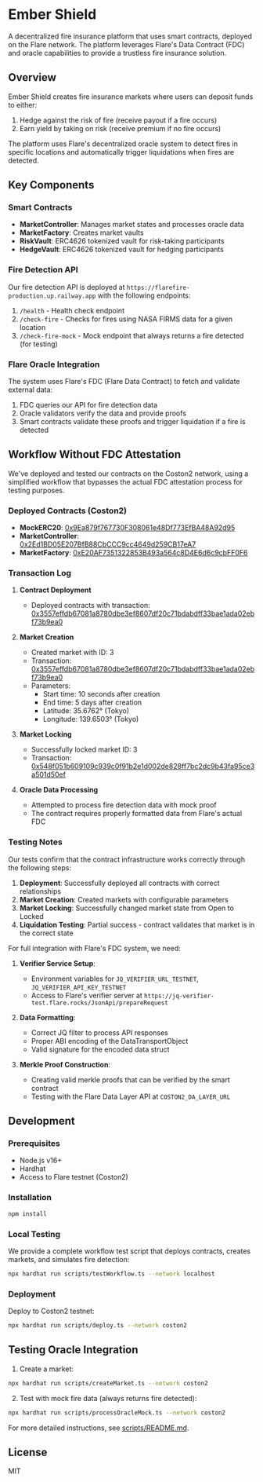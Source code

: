 # Ember Shield

A decentralized fire insurance platform that uses smart contracts, deployed on the Flare network. The platform leverages Flare's Data Contract (FDC) and oracle capabilities to provide a trustless fire insurance solution.

## Overview

Ember Shield creates fire insurance markets where users can deposit funds to either:
1. Hedge against the risk of fire (receive payout if a fire occurs)
2. Earn yield by taking on risk (receive premium if no fire occurs)

The platform uses Flare's decentralized oracle system to detect fires in specific locations and automatically trigger liquidations when fires are detected.

## Key Components

### Smart Contracts

- **MarketController**: Manages market states and processes oracle data
- **MarketFactory**: Creates market vaults
- **RiskVault**: ERC4626 tokenized vault for risk-taking participants
- **HedgeVault**: ERC4626 tokenized vault for hedging participants

### Fire Detection API

Our fire detection API is deployed at `https://flarefire-production.up.railway.app` with the following endpoints:

1. `/health` - Health check endpoint
2. `/check-fire` - Checks for fires using NASA FIRMS data for a given location
3. `/check-fire-mock` - Mock endpoint that always returns a fire detected (for testing)

### Flare Oracle Integration

The system uses Flare's FDC (Flare Data Contract) to fetch and validate external data:

1. FDC queries our API for fire detection data
2. Oracle validators verify the data and provide proofs
3. Smart contracts validate these proofs and trigger liquidation if a fire is detected

## Workflow Without FDC Attestation

We've deployed and tested our contracts on the Coston2 network, using a simplified workflow that bypasses the actual FDC attestation process for testing purposes.

### Deployed Contracts (Coston2)

- **MockERC20**: [0x9Ea879f767730F308061e48Df773EfBA48A92d95](https://coston2-explorer.flare.network/address/0x9Ea879f767730F308061e48Df773EfBA48A92d95)
- **MarketController**: [0x2Ed1BD05E207BfB88CbCCC9cc4649d259CB17eA7](https://coston2-explorer.flare.network/address/0x2Ed1BD05E207BfB88CbCCC9cc4649d259CB17eA7)
- **MarketFactory**: [0xE20AF7351322853B493a564c8D4E6d6c9cbFF0F6](https://coston2-explorer.flare.network/address/0xE20AF7351322853B493a564c8D4E6d6c9cbFF0F6)

### Transaction Log

1. **Contract Deployment**
   - Deployed contracts with transaction: [0x3557effdb67081a8780dbe3ef8607df20c71bdabdff33bae1ada02ebf73b9ea0](https://coston2-explorer.flare.network/tx/0x3557effdb67081a8780dbe3ef8607df20c71bdabdff33bae1ada02ebf73b9ea0)

2. **Market Creation**
   - Created market with ID: 3
   - Transaction: [0x3557effdb67081a8780dbe3ef8607df20c71bdabdff33bae1ada02ebf73b9ea0](https://coston2-explorer.flare.network/tx/0x3557effdb67081a8780dbe3ef8607df20c71bdabdff33bae1ada02ebf73b9ea0)
   - Parameters:
     - Start time: 10 seconds after creation
     - End time: 5 days after creation
     - Latitude: 35.6762° (Tokyo)
     - Longitude: 139.6503° (Tokyo)

3. **Market Locking**
   - Successfully locked market ID: 3
   - Transaction: [0x548f051b609109c939c0f91b2e1d002de828ff7bc2dc9b43fa95ce3a501d50ef](https://coston2-explorer.flare.network/tx/0x548f051b609109c939c0f91b2e1d002de828ff7bc2dc9b43fa95ce3a501d50ef)

4. **Oracle Data Processing**
   - Attempted to process fire detection data with mock proof
   - The contract requires properly formatted data from Flare's actual FDC

### Testing Notes

Our tests confirm that the contract infrastructure works correctly through the following steps:

1. **Deployment**: Successfully deployed all contracts with correct relationships
2. **Market Creation**: Created markets with configurable parameters
3. **Market Locking**: Successfully changed market state from Open to Locked
4. **Liquidation Testing**: Partial success - contract validates that market is in the correct state

For full integration with Flare's FDC system, we need:

1. **Verifier Service Setup**:
   - Environment variables for `JQ_VERIFIER_URL_TESTNET`, `JQ_VERIFIER_API_KEY_TESTNET`
   - Access to Flare's verifier server at `https://jq-verifier-test.flare.rocks/JsonApi/prepareRequest`

2. **Data Formatting**:
   - Correct JQ filter to process API responses
   - Proper ABI encoding of the DataTransportObject
   - Valid signature for the encoded data struct

3. **Merkle Proof Construction**:
   - Creating valid merkle proofs that can be verified by the smart contract
   - Testing with the Flare Data Layer API at `COSTON2_DA_LAYER_URL`

## Development

### Prerequisites

- Node.js v16+
- Hardhat
- Access to Flare testnet (Coston2)

### Installation

```bash
npm install
```

### Local Testing

We provide a complete workflow test script that deploys contracts, creates markets, and simulates fire detection:

```bash
npx hardhat run scripts/testWorkflow.ts --network localhost
```

### Deployment

Deploy to Coston2 testnet:

```bash
npx hardhat run scripts/deploy.ts --network coston2
```

## Testing Oracle Integration

1. Create a market:
```bash
npx hardhat run scripts/createMarket.ts --network coston2
```

2. Test with mock fire data (always returns fire detected):
```bash
npx hardhat run scripts/processOracleMock.ts --network coston2
```

For more detailed instructions, see [scripts/README.md](scripts/README.md).

## License

MIT
